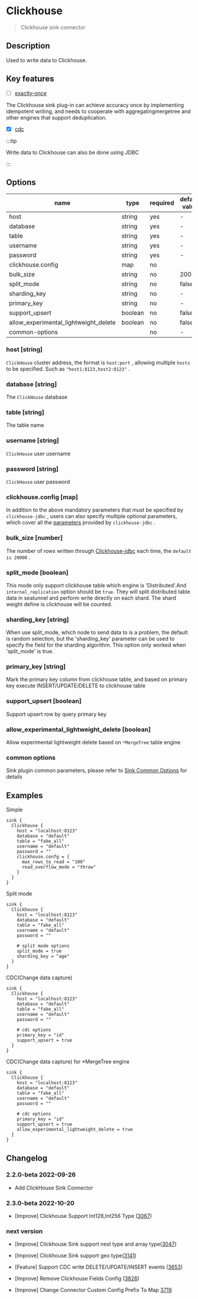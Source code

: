 # Clickhouse

> Clickhouse sink connector

## Description

Used to write data to Clickhouse.

## Key features

- [ ] [exactly-once](../../concept/connector-v2-features.md)

The Clickhouse sink plug-in can achieve accuracy once by implementing idempotent writing, and needs to cooperate with aggregatingmergetree and other engines that support deduplication.

- [x] [cdc](../../concept/connector-v2-features.md)

:::tip

Write data to Clickhouse can also be done using JDBC

:::

## Options

| name                                  | type    | required | default value |
|---------------------------------------|---------|----------|---------------|
| host                                  | string  | yes      | -             |
| database                              | string  | yes      | -             |
| table                                 | string  | yes      | -             |
| username                              | string  | yes      | -             |
| password                              | string  | yes      | -             |
| clickhouse.config                     | map     | no       |               |
| bulk_size                             | string  | no       | 20000         |
| split_mode                            | string  | no       | false         |
| sharding_key                          | string  | no       | -             |
| primary_key                           | string  | no       | -             |
| support_upsert                        | boolean | no       | false         |
| allow_experimental_lightweight_delete | boolean | no       | false         |
| common-options                        |         | no       | -             |

### host [string]

`ClickHouse` cluster address, the format is `host:port` , allowing multiple `hosts` to be specified. Such as `"host1:8123,host2:8123"` .

### database [string]

The `ClickHouse` database

### table [string]

The table name

### username [string]

`ClickHouse` user username

### password [string]

`ClickHouse` user password

### clickhouse.config [map]

In addition to the above mandatory parameters that must be specified by `clickhouse-jdbc` , users can also specify multiple optional parameters, which cover all the [parameters](https://github.com/ClickHouse/clickhouse-jdbc/tree/master/clickhouse-client#configuration) provided by `clickhouse-jdbc` .

### bulk_size [number]

The number of rows written through [Clickhouse-jdbc](https://github.com/ClickHouse/clickhouse-jdbc) each time, the `default is 20000` .

### split_mode [boolean]

This mode only support clickhouse table which engine is 'Distributed'.And `internal_replication` option
should be `true`. They will split distributed table data in seatunnel and perform write directly on each shard. The shard weight define is clickhouse will be
counted.

### sharding_key [string]

When use split_mode, which node to send data to is a problem, the default is random selection, but the
'sharding_key' parameter can be used to specify the field for the sharding algorithm. This option only
worked when 'split_mode' is true.

### primary_key [string]

Mark the primary key column from clickhouse table, and based on primary key execute INSERT/UPDATE/DELETE to clickhouse table

### support_upsert [boolean]

Support upsert row by query primary key

### allow_experimental_lightweight_delete [boolean]

Allow experimental lightweight delete based on `*MergeTree` table engine

### common options

Sink plugin common parameters, please refer to [Sink Common Options](common-options.md) for details

## Examples

Simple

```hocon
sink {
  Clickhouse {
    host = "localhost:8123"
    database = "default"
    table = "fake_all"
    username = "default"
    password = ""
    clickhouse.confg = {
      max_rows_to_read = "100"
      read_overflow_mode = "throw"
    }
  }
}
```

Split mode

```hocon
sink {
  Clickhouse {
    host = "localhost:8123"
    database = "default"
    table = "fake_all"
    username = "default"
    password = ""
    
    # split mode options
    split_mode = true
    sharding_key = "age"
  }
}
```

CDC(Change data capture)

```hocon
sink {
  Clickhouse {
    host = "localhost:8123"
    database = "default"
    table = "fake_all"
    username = "default"
    password = ""
    
    # cdc options
    primary_key = "id"
    support_upsert = true
  }
}
```

CDC(Change data capture) for *MergeTree engine

```hocon
sink {
  Clickhouse {
    host = "localhost:8123"
    database = "default"
    table = "fake_all"
    username = "default"
    password = ""
    
    # cdc options
    primary_key = "id"
    support_upsert = true
    allow_experimental_lightweight_delete = true
  }
}
```

## Changelog

### 2.2.0-beta 2022-09-26

- Add ClickHouse Sink Connector

### 2.3.0-beta 2022-10-20
- [Improve] Clickhouse Support Int128,Int256 Type ([3067](https://github.com/apache/incubator-seatunnel/pull/3067))

### next version

- [Improve] Clickhouse Sink support nest type and array type([3047](https://github.com/apache/incubator-seatunnel/pull/3047))
- [Improve] Clickhouse Sink support geo type([3141](https://github.com/apache/incubator-seatunnel/pull/3141))
- [Feature] Support CDC write DELETE/UPDATE/INSERT events ([3653](https://github.com/apache/incubator-seatunnel/pull/3653))

- [Improve] Remove Clickhouse Fields Config ([3826](https://github.com/apache/incubator-seatunnel/pull/3826))
- [Improve] Change Connector Custom Config Prefix To Map [3719](https://github.com/apache/incubator-seatunnel/pull/3719)

